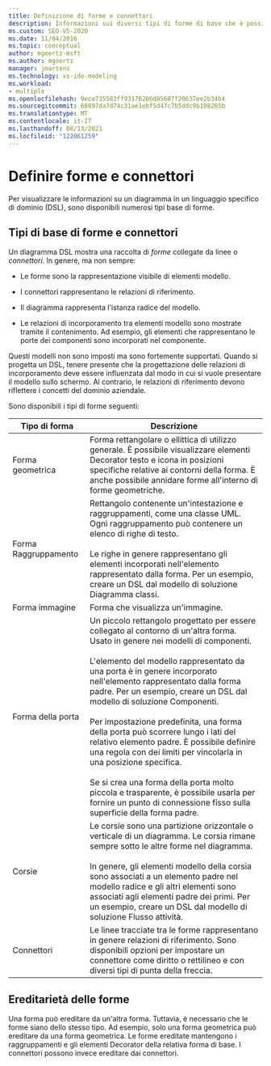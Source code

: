 ```yaml
---
title: Definizione di forme e connettori
description: Informazioni sui diversi tipi di forme di base che è possibile usare per visualizzare informazioni in un diagramma in un linguaggio specifico di dominio (DSL).
ms.custom: SEO-VS-2020
ms.date: 11/04/2016
ms.topic: conceptual
author: mgoertz-msft
ms.author: mgoertz
manager: jmartens
ms.technology: vs-ide-modeling
ms.workload:
- multiple
ms.openlocfilehash: 9ece735583ff93176206d85687f20637ee2b34b4
ms.sourcegitcommit: 68897da7d74c31ae1ebf5d47c7b5ddc9b108265b
ms.translationtype: MT
ms.contentlocale: it-IT
ms.lasthandoff: 08/13/2021
ms.locfileid: "122061259"
---
```

# <a name="define-shapes-and-connectors"></a>Definire forme e connettori

Per visualizzare le informazioni su un diagramma in un linguaggio specifico di dominio (DSL), sono disponibili numerosi tipi base di forme.

## <a name="basic-types-of-shapes-and-connectors"></a><a name="shapeTypes"></a> Tipi di base di forme e connettori

Un diagramma DSL mostra una raccolta di *forme* collegate da linee o *connettori.* In genere, ma non sempre:

- Le forme sono la rappresentazione visibile di elementi modello.

- I connettori rappresentano le relazioni di riferimento.

- Il diagramma rappresenta l'istanza radice del modello.

- Le relazioni di incorporamento tra elementi modello sono mostrate tramite il contenimento. Ad esempio, gli elementi che rappresentano le porte dei componenti sono incorporati nel componente.

Questi modelli non sono imposti ma sono fortemente supportati. Quando si progetta un DSL, tenere presente che la progettazione delle relazioni di incorporamento deve essere influenzata dal modo in cui si vuole presentare il modello sullo schermo. Al contrario, le relazioni di riferimento devono riflettere i concetti del dominio aziendale.

Sono disponibili i tipi di forme seguenti:

|Tipo di forma|Descrizione|
|-|-|
|Forma geometrica|Forma rettangolare o ellittica di utilizzo generale. È possibile visualizzare elementi Decorator testo e icona in posizioni specifiche relative ai contorni della forma. È anche possibile annidare forme all'interno di forme geometriche.|
|Forma Raggruppamento|Rettangolo contenente un'intestazione e raggruppamenti, come una classe UML. Ogni raggruppamento può contenere un elenco di righe di testo.<br /><br /> Le righe in genere rappresentano gli elementi incorporati nell'elemento rappresentato dalla forma. Per un esempio, creare un DSL dal modello di soluzione Diagramma classi.|
|Forma immagine|Forma che visualizza un'immagine.|
|Forma della porta|Un piccolo rettangolo progettato per essere collegato al contorno di un'altra forma. Usato in genere nei modelli di componenti.<br /><br /> L'elemento del modello rappresentato da una porta è in genere incorporato nell'elemento rappresentato dalla forma padre. Per un esempio, creare un DSL dal modello di soluzione Componenti.<br /><br /> Per impostazione predefinita, una forma della porta può scorrere lungo i lati del relativo elemento padre. È possibile definire una regola con dei limiti per vincolarla in una posizione specifica.<br /><br /> Se si crea una forma della porta molto piccola e trasparente, è possibile usarla per fornire un punto di connessione fisso sulla superficie della forma padre.|
|Corsie|Le corsie sono una partizione orizzontale o verticale di un diagramma. Le corsia rimane sempre sotto le altre forme nel diagramma.<br /><br /> In genere, gli elementi modello della corsia sono associati a un elemento padre nel modello radice e gli altri elementi sono associati agli elementi padre dei primi. Per un esempio, creare un DSL dal modello di soluzione Flusso attività.|
|Connettori|Le linee tracciate tra le forme rappresentano in genere relazioni di riferimento. Sono disponibili opzioni per impostare un connettore come diritto o rettilineo e con diversi tipi di punta della freccia.|

## <a name="shape-inheritance"></a>Ereditarietà delle forme

Una forma può ereditare da un'altra forma. Tuttavia, è necessario che le forme siano dello stesso tipo. Ad esempio, solo una forma geometrica può ereditare da una forma geometrica. Le forme ereditate mantengono i raggruppamenti e gli elementi Decorator della relativa forma di base. I connettori possono invece ereditare dai connettori.

